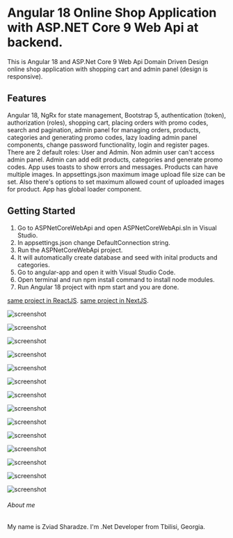 # Angular 18 Online Shop Application with ASP.NET Core 9 Web Api at backend.
This is Angular 18 and ASP.Net Core 9 Web Api Domain Driven Design online shop application with shopping cart and admin panel (design is responsive).

## Features
Angular 18, NgRx for state management, Bootstrap 5, authentication (token), authorization (roles), shopping cart, placing orders with promo codes, search and pagination, admin panel for managing orders, products, categories and generating promo codes, lazy loading admin panel components, change password functionality, login and register pages. There are 2 default roles: User and Admin. Non admin user can't access admin panel. Admin can add edit products, categories and generate promo codes. App uses toasts to show errors and messages. Products can have multiple images. In appsettings.json maximum image upload file size can be set. Also there's options to set maximum allowed count of uploaded images for product. App has global loader component.
## Getting Started
1. Go to ASPNetCoreWebApi and open ASPNetCoreWebApi.sln in Visual Studio.
2. In appsettings.json change DefaultConnection string.
3. Run the ASPNetCoreWebApi project.
4. It will automatically create database and seed with inital products and categories.
5. Go to angular-app and open it with Visual Studio Code.
6. Open terminal and run npm install command to install node modules.
7. Run Angular 18 project with npm start and you are done.

[same project in ReactJS](https://github.com/zsharadze/ReactJSNetCoreOnlineShopApp). [same project in NextJS](https://github.com/zsharadze/nextjs-online-shop-app).

![screenshot](https://github.com/zsharadze/AngularNetCoreOnlineShopApp/blob/master/Capture1_1.PNG?raw=true)

![screenshot](https://github.com/zsharadze/AngularNetCoreOnlineShopApp/blob/master/Capture2.PNG?raw=true)

![screenshot](https://github.com/zsharadze/AngularNetCoreOnlineShopApp/blob/master/Capture3.PNG?raw=true)

![screenshot](https://github.com/zsharadze/AngularNetCoreOnlineShopApp/blob/master/Capture4.PNG?raw=true)

![screenshot](https://github.com/zsharadze/AngularNetCoreOnlineShopApp/blob/master/Capture5.PNG?raw=true)

![screenshot](https://github.com/zsharadze/AngularNetCoreOnlineShopApp/blob/master/Capture6.PNG?raw=true)

![screenshot](https://github.com/zsharadze/AngularNetCoreOnlineShopApp/blob/master/Capture7.PNG?raw=true)

![screenshot](https://github.com/zsharadze/AngularNetCoreOnlineShopApp/blob/master/Capture8.PNG?raw=true)

![screenshot](https://github.com/zsharadze/AngularNetCoreOnlineShopApp/blob/master/Capture9_9.PNG?raw=true)

![screenshot](https://github.com/zsharadze/AngularNetCoreOnlineShopApp/blob/master/Capture10_10.PNG?raw=true)

![screenshot](https://github.com/zsharadze/AngularNetCoreOnlineShopApp/blob/master/Capture11.PNG?raw=true)

![screenshot](https://github.com/zsharadze/AngularNetCoreOnlineShopApp/blob/master/Capture12.PNG?raw=true)

![screenshot](https://github.com/zsharadze/AngularNetCoreOnlineShopApp/blob/master/Capture13.PNG?raw=true)

![screenshot](https://github.com/zsharadze/AngularNetCoreOnlineShopApp/blob/master/Capture14.PNG?raw=true)


###### About me
My name is Zviad Sharadze. I'm .Net Developer from Tbilisi, Georgia.

